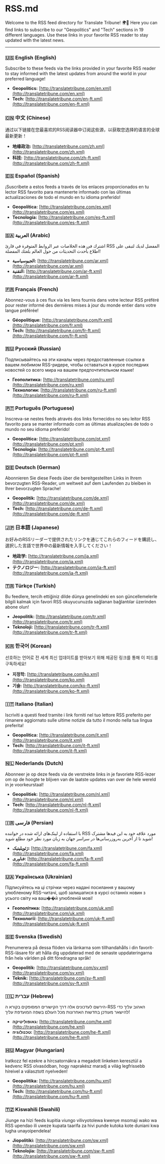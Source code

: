# RSS.md

Welcome to the RSS feed directory for Translate Tribune! 🌍📰 Here you can find links to subscribe to our "Geopolitics" and "Tech" sections in 19 different languages. Use these links in your favorite RSS reader to stay updated with the latest news.

---

### 🇺🇸 English (English)
Subscribe to these feeds via the links provided in your favorite RSS reader to stay informed with the latest updates from around the world in your preferred language!
- **Geopolitics:** [http://translatetribune.com/en.xml](http://translatetribune.com/en.xml)
- **Tech:** [http://translatetribune.com/en-ft.xml](http://translatetribune.com/en-ft.xml)

### 🇨🇳 中文 (Chinese)
通过以下链接在您最喜欢的RSS阅读器中订阅这些源，以获取您选择的语言的全球最新更新！
- **地缘政治:** [http://translatetribune.com/zh.xml](http://translatetribune.com/zh.xml)
- **科技:** [http://translatetribune.com/zh-ft.xml](http://translatetribune.com/zh-ft.xml)

### 🇪🇸 Español (Spanish)
¡Suscríbete a estos feeds a través de los enlaces proporcionados en tu lector RSS favorito para mantenerte informado con las últimas actualizaciones de todo el mundo en tu idioma preferido!
- **Geopolítica:** [http://translatetribune.com/es.xml](http://translatetribune.com/es.xml)
- **Tecnología:** [http://translatetribune.com/es-ft.xml](http://translatetribune.com/es-ft.xml)

### 🇸🇦 العربية (Arabic)
اشترك في هذه الخلاصات عبر الروابط المتوفرة في قارئ RSS المفضل لديك لتبقى على اطلاع بأحدث التحديثات من حول العالم بلغتك المفضلة!
- **الجيوسياسية:** [http://translatetribune.com/ar.xml](http://translatetribune.com/ar.xml)
- **التقنية:** [http://translatetribune.com/ar-ft.xml](http://translatetribune.com/ar-ft.xml)

### 🇫🇷 Français (French)
Abonnez-vous à ces flux via les liens fournis dans votre lecteur RSS préféré pour rester informé des dernières mises à jour du monde entier dans votre langue préférée!
- **Géopolitique:** [http://translatetribune.com/fr.xml](http://translatetribune.com/fr.xml)
- **Tech:** [http://translatetribune.com/fr-ft.xml](http://translatetribune.com/fr-ft.xml)

### 🇷🇺 Русский (Russian)
Подписывайтесь на эти каналы через предоставленные ссылки в вашем любимом RSS-ридере, чтобы оставаться в курсе последних новостей со всего мира на вашем предпочтительном языке!
- **Геополитика:** [http://translatetribune.com/ru.xml](http://translatetribune.com/ru.xml)
- **Технологии:** [http://translatetribune.com/ru-ft.xml](http://translatetribune.com/ru-ft.xml)

### 🇵🇹 Português (Portuguese)
Inscreva-se nestes feeds através dos links fornecidos no seu leitor RSS favorito para se manter informado com as últimas atualizações de todo o mundo no seu idioma preferido!
- **Geopolítica:** [http://translatetribune.com/pt.xml](http://translatetribune.com/pt.xml)
- **Tecnologia:** [http://translatetribune.com/pt-ft.xml](http://translatetribune.com/pt-ft.xml)

### 🇩🇪 Deutsch (German)
Abonnieren Sie diese Feeds über die bereitgestellten Links in Ihrem bevorzugten RSS-Reader, um weltweit auf dem Laufenden zu bleiben in Ihrer bevorzugten Sprache!
- **Geopolitik:** [http://translatetribune.com/de.xml](http://translatetribune.com/de.xml)
- **Tech:** [http://translatetribune.com/de-ft.xml](http://translatetribune.com/de-ft.xml)

### 🇯🇵 日本語 (Japanese)
お好みのRSSリーダーで提供されたリンクを通じてこれらのフィードを購読し、選択した言語で世界中の最新情報を入手してください！
- **地政学:** [http://translatetribune.com/ja.xml](http://translatetribune.com/ja.xml)
- **テクノロジー:** [http://translatetribune.com/ja-ft.xml](http://translatetribune.com/ja-ft.xml)

### 🇹🇷 Türkçe (Turkish)
Bu feedlere, tercih ettiğiniz dilde dünya genelindeki en son güncellemelerle bilgili kalmak için favori RSS okuyucunuzda sağlanan bağlantılar üzerinden abone olun!
- **Jeopolitik:** [http://translatetribune.com/tr.xml](http://translatetribune.com/tr.xml)
- **Teknoloji:** [http://translatetribune.com/tr-ft.xml](http://translatetribune.com/tr-ft.xml)

### 🇰🇷 한국어 (Korean)
선호하는 언어로 전 세계 최신 업데이트를 받아보기 위해 제공된 링크를 통해 이 피드를 구독하세요!
- **지정학:** [http://translatetribune.com/ko.xml](http://translatetribune.com/ko.xml)
- **기술:** [http://translatetribune.com/ko-ft.xml](http://translatetribune.com/ko-ft.xml)

### 🇮🇹 Italiano (Italian)
Iscriviti a questi feed tramite i link forniti nel tuo lettore RSS preferito per rimanere aggiornato sulle ultime notizie da tutto il mondo nella tua lingua preferita!
- **Geopolitica:** [http://translatetribune.com/it.xml](http://translatetribune.com/it.xml)
- **Tech:** [http://translatetribune.com/it-ft.xml](http://translatetribune.com/it-ft.xml)

### 🇳🇱 Nederlands (Dutch)
Abonneer je op deze feeds via de verstrekte links in je favoriete RSS-lezer om op de hoogte te blijven van de laatste updates van over de hele wereld in je voorkeurstaal!
- **Geopolitiek:** [http://translatetribune.com/nl.xml](http://translatetribune.com/nl.xml)
- **Tech:** [http://translatetribune.com/nl-ft.xml](http://translatetribune.com/nl-ft.xml)

### 🇮🇷 فارسی (Persian)
با استفاده از لینک‌های ارائه شده در خواننده RSS مورد علاقه خود به این فیدها مشترک شوید تا از آخرین به‌روزرسانی‌ها در سراسر جهان به زبان مورد نظر خود مطلع شوید!
- **ژئوپلیتیک:** [http://translatetribune.com/fa.xml](http://translatetribune.com/fa.xml)
- **فناوری:** [http://translatetribune.com/fa-ft.xml](http://translatetribune.com/fa-ft.xml)

### 🇺🇦 Українська (Ukrainian)
Підписуйтесь на ці стрічки через надані посилання у вашому улюбленому RSS-читачі, щоб залишатися в курсі останніх новин з усього світу на ваш��й улюбленій мові!
- **Геополітика:** [http://translatetribune.com/uk.xml](http://translatetribune.com/uk.xml)
- **Технології:** [http://translatetribune.com/uk-ft.xml](http://translatetribune.com/uk-ft.xml)

### 🇸🇪 Svenska (Swedish)
Prenumerera på dessa flöden via länkarna som tillhandahålls i din favorit-RSS-läsare för att hålla dig uppdaterad med de senaste uppdateringarna från hela världen på ditt föredragna språk!
- **Geopolitik:** [http://translatetribune.com/sv.xml](http://translatetribune.com/sv.xml)
- **Teknik:** [http://translatetribune.com/sv-ft.xml](http://translatetribune.com/sv-ft.xml)

### 🇮🇱 עברית (Hebrew)
הירשם לעדכונים אלה דרך הקישורים המסופקים בקורא ה-RSS האהוב עליך כדי להישאר מעודכן בחדשות האחרונות מכל העולם בשפה המועדפת עליך!
- **גאופוליטיקה:** [http://translatetribune.com/he.xml](http://translatetribune.com/he.xml)
- **טכנולוגיה:** [http://translatetribune.com/he-ft.xml](http://translatetribune.com/he-ft.xml)

### 🇭🇺 Magyar (Hungarian)
Iratkozz fel ezekre a hírcsatornákra a megadott linkeken keresztül a kedvenc RSS olvasódban, hogy naprakész maradj a világ legfrissebb híreivel a választott nyelveden!
- **Geopolitika:** [http://translatetribune.com/hu.xml](http://translatetribune.com/hu.xml)
- **Tech:** [http://translatetribune.com/hu-ft.xml](http://translatetribune.com/hu-ft.xml)

### 🇹🇿 Kiswahili (Swahili)
Jiunge na hizi feeds kupitia viungo vilivyotolewa kwenye msomaji wako wa RSS upendao ili uweze kupata taarifa za hivi punde kutoka kote duniani kwa lugha unayoipendelea!
- **Jiopolitiki:** [http://translatetribune.com/sw.xml](http://translatetribune.com/sw.xml)
- **Teknolojia:** [http://translatetribune.com/sw-ft.xml](http://translatetribune.com/sw-ft.xml)

